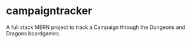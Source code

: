# campaigntracker
A full stack MERN project to track a Campaign through the Dungeons and Dragons boardgames.
